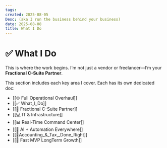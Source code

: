 ```yaml
---
tags: 
created: 2025-08-05
Desc: (aka I run the business behind your business)
date: 2025-08-08
title: What I Do
---
```

# ✅ What I Do

This is where the work begins. I’m not just a vendor or freelancer—I’m your **Fractional C-Suite Partner**.

This section includes each key area I cover. Each has its own dedicated doc:

- [[⚙️ Full Operational Overhaul]]
- [[✅ What_I_Do]]
- [[👑 Fractional C-Suite Partner]]
- [[💻 IT & Infrastructure]]
- [[📊 Real-Time Command Center]]
- [[🤖 AI + Automation Everywhere]]
- [[🧾Accounting_&_Tax,_Done_Right]]
- [[🚀 Fast MVP LongTerm Growth]]